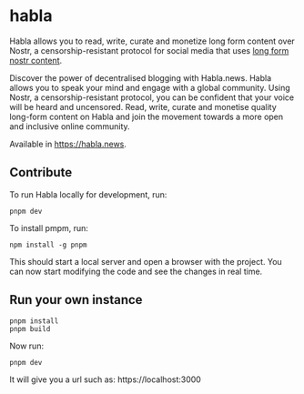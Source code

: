 # habla

Habla allows you to read, write, curate and monetize long form content over Nostr, a censorship-resistant protocol for social media that uses [long form nostr content](https://github.com/nostr-protocol/nips/blob/master/23.md).

Discover the power of decentralised blogging with Habla.news. Habla allows you to speak your mind and engage with a global community. Using Nostr, a censorship-resistant protocol, you can be confident that your voice will be heard and uncensored. Read, write, curate and monetise quality long-form content on Habla and join the movement towards a more open and inclusive online community.

Available in https://habla.news.

## Contribute
To run Habla locally for development, run:

```
pnpm dev
```

To install pmpm, run:
```
npm install -g pnpm
```

This should start a local server and open a browser with the project. You can now start modifying the code and see the changes in real time.

## Run your own instance

```
pnpm install
pnpm build
```
Now run:

```
pnpm dev
```
It will give you a url such as: https://localhost:3000



